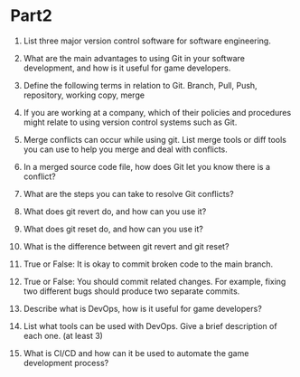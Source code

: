 # Part2

1. List three major version control software for software engineering. 

2. What are the main advantages to using Git in your software development, and how is it useful for game developers. 

3. Define the following terms in relation to Git. Branch, Pull, Push, repository, working copy, merge 

4. If you are working at a company, which of their policies and procedures might relate to using version control systems such as Git. 

5. Merge conflicts can occur while using git. List merge tools or diff tools you can use to help you merge and deal with conflicts. 

6. In a merged source code file, how does Git let you know there is a conflict? 

7. What are the steps you can take to resolve Git conflicts? 

8. What does git revert do, and how can you use it? 

9. What does git reset do, and how can you use it?  

10. What is the difference between git revert and git reset? 

11. True or False: It is okay to commit broken code to the main branch. 

12. True or False: You should commit related changes. For example, fixing two different bugs should produce two separate commits. 

13. Describe what is DevOps, how is it useful for game developers? 

14. List what tools can be used with DevOps. Give a brief description of each one. (at least 3) 

15. What is CI/CD and how can it be used to automate the game development process? 
